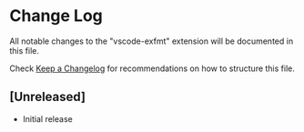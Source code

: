 # Change Log
All notable changes to the "vscode-exfmt" extension will be documented in this file.

Check [Keep a Changelog](http://keepachangelog.com/) for recommendations on how to structure this file.

## [Unreleased]
- Initial release